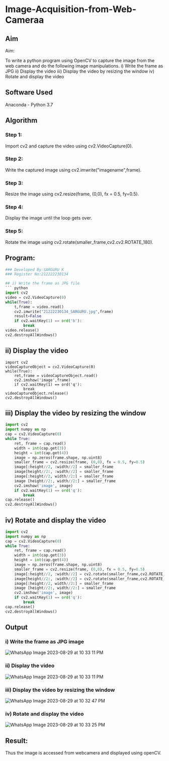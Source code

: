 # Image-Acquisition-from-Web-Cameraa
## Aim
 
Aim:
 
To write a python program using OpenCV to capture the image from the web camera and do the following image manipulations.
i) Write the frame as JPG 
ii) Display the video 
iii) Display the video by resizing the window
iv) Rotate and display the video

## Software Used
Anaconda - Python 3.7
## Algorithm
### Step 1:
Import cv2 and capture the video using cv2.VideoCapture(0).
### Step 2:
Write the captured image using cv2.imwrite("imagename",frame).
### Step 3:
Resize the image using cv2.resize(frame, (0,0), fx = 0.5, fy=0.5).
### Step 4:
Display the image until the loop gets over.
### Step 5:
Rotate the image using cv2.rotate(smaller_frame,cv2.cv2.ROTATE_180).
## Program:
``` Python
### Developed By:SARGURU K
### Register No:212222230134

## i) Write the frame as JPG file
``` python
import cv2
video = cv2.VideoCapture(0)
while(True):
    t,frame = video.read()
    cv2.imwrite("21222230134_SARGURU.jpg",frame)
    result=False
    if cv2.waitKey(1) == ord('b'):
        break
video.release()
cv2.destroyAllWindows()
```
## ii) Display the video
```
import cv2
videoCaptureObject = cv2.VideoCapture(0)
while(True):
    ret,frame = videoCaptureObject.read()
    cv2.imshow('image',frame)
    if cv2.waitKey(1) == ord('q'):
        break
videoCaptureObject.release()
cv2.destroyAllWindows()
```
## iii) Display the video by resizing the window
``` python
import cv2
import numpy as np
cap = cv2.VideoCapture(0)
while True:
    ret, frame = cap.read() 
    width = int(cap.get(3))
    height = int(cap.get(4))
    image = np.zeros(frame.shape, np.uint8) 
    smaller_frame = cv2.resize(frame, (0,0), fx = 0.5, fy=0.5) 
    image[:height//2, :width//2] = smaller_frame
    image[height//2:, :width//2] = smaller_frame
    image[:height//2, width//2:] = smaller_frame 
    image [height//2:, width//2:] = smaller_frame
    cv2.imshow('image', image)
    if cv2.waitKey(1) == ord('q'):
        break
cap.release()
cv2.destroyAllWindows()
```
## iv) Rotate and display the video
``` python
import cv2
import numpy as np
cap = cv2.VideoCapture(0)
while True:
    ret, frame = cap.read() 
    width = int(cap.get(3))
    height = int(cap.get(4))
    image = np.zeros(frame.shape, np.uint8) 
    smaller_frame = cv2.resize(frame, (0,0), fx = 0.5, fy=0.5) 
    image[:height//2, :width//2] = cv2.rotate(smaller_frame,cv2.ROTATE_180)
    image[height//2:, :width//2] = cv2.rotate(smaller_frame,cv2.ROTATE_180)
    image[:height//2, width//2:] = smaller_frame 
    image [height//2:, width//2:] = smaller_frame
    cv2.imshow('image', image)
    if cv2.waitKey(1) == ord('q'):
        break
cap.release()
cv2.destroyAllWindows()

```
## Output

### i) Write the frame as JPG image
![WhatsApp Image 2023-08-29 at 10 33 11 PM](https://github.com/BaskaranV15/Image-Acquisition-from-Web-Cameraa/assets/118703522/0deb6462-6cc6-4c7c-a688-c3cc5a962e86)
### ii) Display the video
![WhatsApp Image 2023-08-29 at 10 33 11 PM](https://github.com/BaskaranV15/Image-Acquisition-from-Web-Cameraa/assets/118703522/70dc69ff-bd66-43c6-bacc-46543806b93f)
### iii) Display the video by resizing the window
![WhatsApp Image 2023-08-29 at 10 32 47 PM](https://github.com/BaskaranV15/Image-Acquisition-from-Web-Cameraa/assets/118703522/97b3c23c-da59-4835-a0e7-8a527591f869)
### iv) Rotate and display the video
![WhatsApp Image 2023-08-29 at 10 33 25 PM](https://github.com/BaskaranV15/Image-Acquisition-from-Web-Cameraa/assets/118703522/d4972568-18b7-439b-a4ba-cb6f8b9ab3e2)
## Result:
Thus the image is accessed from webcamera and displayed using openCV.
